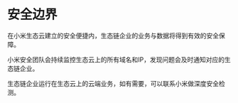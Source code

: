 # 安全边界

在小米生态云建立的安全便捷内，生态链企业的业务与数据将得到有效的安全保障。

小米安全团队会持续监控生态云上的所有域名和IP，发现问题会及时通知对应的生态链企业。  

生态链企业运行在生态云上的云端业务，如有需要，可以联系小米做深度安全检测。
